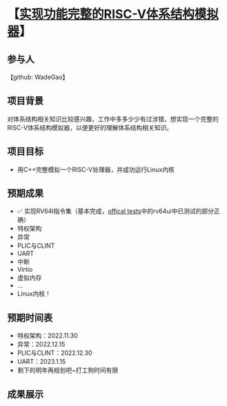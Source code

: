 # 【[实现功能完整的RISC-V体系结构模拟器](https://github.com/WadeGao/rv64_emulator)】

## 参与人

【github: WadeGao】

## 项目背景

对体系结构相关知识比较感兴趣，工作中多多少少有过涉猎，想实现一个完整的RISC-V体系结构模拟器，以便更好的理解体系结构相关知识。

## 项目目标

- 用C++完整模拟一个RISC-V处理器，并成功运行Linux内核


## 预期成果

* ✅ 实现RV64I指令集（基本完成，[offical tests](github.com:riscv-software-src/riscv-tests)中的rv64ui中已测试的部分正确）
* 特权架构
* 异常
* PLIC与CLINT
* UART
* 中断
* Virtio
* 虚拟内存
* ...
* Linux内核！


## 预期时间表
* 特权架构：2022.11.30
* 异常：2022.12.15
* PLIC与CLINT：2022.12.30
* UART：2023.1.15
* 剩下的明年再规划吧~打工狗时间有限

## 成果展示

